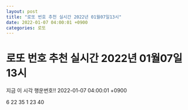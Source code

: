 ```yaml
---
layout: post
title: "로또 번호 추천 실시간 2022년 01월07일13시"
date: 2022-01-07 04:00:01 +0900
categories: 로또
---
```


# 로또 번호 추천 실시간 2022년 01월07일13시

지금 이 시각 행운번호!! 2022-01-07 04:00:01 +0900

 6  22  35  1  23  40 

